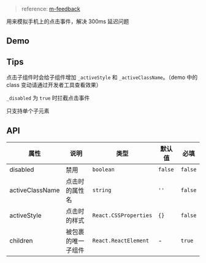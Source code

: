 > reference: [m-feedback](https://github.com/react-component/m-feedback)

用来模拟手机上的点击事件，解决 300ms 延迟问题

## Demo

## Tips

点击子组件时会给子组件增加 `_activeStyle` 和 `_activeClassName`。（demo 中的 class 变动请通过开发者工具查看效果）

`_disabled` 为 `true` 时拦截点击事件

只支持单个子元素

## API

| 属性            | 说明               | 类型                  | 默认值  | 必填    |
| --------------- | ------------------ | --------------------- | ------- | ------- |
| disabled        | 禁用               | `boolean`             | `false` | `false` |
| activeClassName | 点击时的属性名     | `string`              | `''`    | `false` |
| activeStyle     | 点击时的样式       | `React.CSSProperties` | `{}`    | `false` |
| children        | 被包裹的唯一子组件 | `React.ReactElement`  | -       | `true`  |
